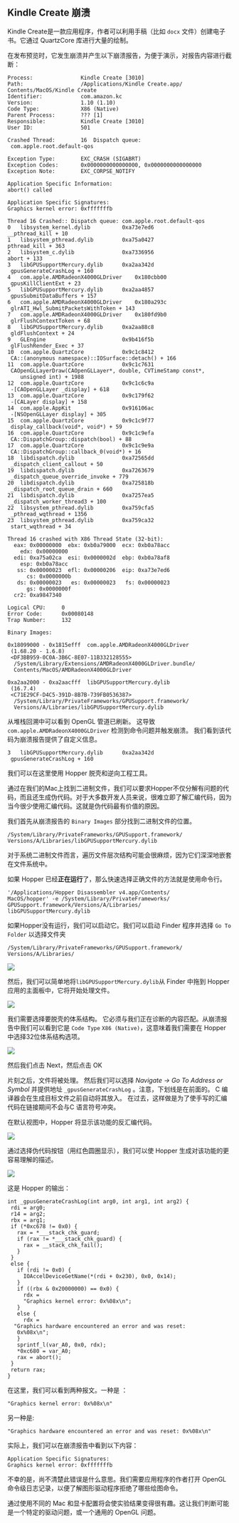 ## Kindle Create 崩溃

Kindle Create是一款应用程序，作者可以利用手稿（比如 `docx` 文件）创建电子书。它通过 QuartzCore 库进行大量的绘制。 

在发布预览时，它发生崩溃并产生以下崩溃报告，为便于演示，对报告内容进行截断：

```
Process:               Kindle Create [3010]
Path:                  /Applications/Kindle Create.app/
Contents/MacOS/Kindle Create
Identifier:            com.amazon.kc
Version:               1.10 (1.10)
Code Type:             X86 (Native)
Parent Process:        ??? [1]
Responsible:           Kindle Create [3010]
User ID:               501

Crashed Thread:        16  Dispatch queue:
 com.apple.root.default-qos

Exception Type:        EXC_CRASH (SIGABRT)
Exception Codes:       0x0000000000000000, 0x0000000000000000
Exception Note:        EXC_CORPSE_NOTIFY

Application Specific Information:
abort() called

Application Specific Signatures:
Graphics kernel error: 0xfffffffb

Thread 16 Crashed:: Dispatch queue: com.apple.root.default-qos
0   libsystem_kernel.dylib        	0xa73e7ed6
__pthread_kill + 10
1   libsystem_pthread.dylib       	0xa75a0427
pthread_kill + 363
2   libsystem_c.dylib             	0xa7336956
abort + 133
3   libGPUSupportMercury.dylib    	0xa2aa342d
 gpusGenerateCrashLog + 160
4   com.apple.AMDRadeonX4000GLDriver	0x180cbb00
 gpusKillClientExt + 23
5   libGPUSupportMercury.dylib    	0xa2aa4857
 gpusSubmitDataBuffers + 157
6   com.apple.AMDRadeonX4000GLDriver	0x180a293c
 glrATI_Hwl_SubmitPacketsWithToken + 143
7   com.apple.AMDRadeonX4000GLDriver	0x180fd9b0
 glrFlushContextToken + 68
8   libGPUSupportMercury.dylib    	0xa2aa88c8
 gldFlushContext + 24
9   GLEngine                      	0x9b416f5b
 glFlushRender_Exec + 37
10  com.apple.QuartzCore          	0x9c1c8412
 CA::(anonymous namespace)::IOSurface::detach() + 166
11  com.apple.QuartzCore          	0x9c1c7631
 CAOpenGLLayerDraw(CAOpenGLLayer*, double, CVTimeStamp const*,
    unsigned int) + 1988
12  com.apple.QuartzCore          	0x9c1c6c9a
 -[CAOpenGLLayer _display] + 618
13  com.apple.QuartzCore          	0x9c179f62
 -[CALayer display] + 158
14  com.apple.AppKit              	0x916106ac
 -[NSOpenGLLayer display] + 305
15  com.apple.QuartzCore          	0x9c1c9f77
 display_callback(void*, void*) + 59
16  com.apple.QuartzCore          	0x9c1c9efa
 CA::DispatchGroup::dispatch(bool) + 88
17  com.apple.QuartzCore          	0x9c1c9e9a
 CA::DispatchGroup::callback_0(void*) + 16
18  libdispatch.dylib             	0xa72565dd
 _dispatch_client_callout + 50
19  libdispatch.dylib             	0xa7263679
 _dispatch_queue_override_invoke + 779
20  libdispatch.dylib             	0xa725818b
 _dispatch_root_queue_drain + 660
21  libdispatch.dylib             	0xa7257ea5
 _dispatch_worker_thread3 + 100
22  libsystem_pthread.dylib       	0xa759cfa5
 _pthread_wqthread + 1356
23  libsystem_pthread.dylib       	0xa759ca32
 start_wqthread + 34

Thread 16 crashed with X86 Thread State (32-bit):
  eax: 0x00000000  ebx: 0xb0a79000  ecx: 0xb0a78acc
    edx: 0x00000000
  edi: 0xa75a02ca  esi: 0x0000002d  ebp: 0xb0a78af8
    esp: 0xb0a78acc
   ss: 0x00000023  efl: 0x00000206  eip: 0xa73e7ed6
      cs: 0x0000000b
   ds: 0x00000023   es: 0x00000023   fs: 0x00000023
      gs: 0x0000000f
  cr2: 0xa9847340

Logical CPU:     0
Error Code:      0x00080148
Trap Number:     132

Binary Images:

0x18099000 - 0x1815efff  com.apple.AMDRadeonX4000GLDriver
 (1.68.20 - 1.6.8)
 <DF3BB959-0C0A-3B6C-8E07-11B332128555>
  /System/Library/Extensions/AMDRadeonX4000GLDriver.bundle/
  Contents/MacOS/AMDRadeonX4000GLDriver

0xa2aa2000 - 0xa2aacfff  libGPUSupportMercury.dylib
 (16.7.4)
 <C71E29CF-D4C5-391D-8B7B-739FB0536387>
  /System/Library/PrivateFrameworks/GPUSupport.framework/
  Versions/A/Libraries/libGPUSupportMercury.dylib

```

从堆栈回溯中可以看到 OpenGL 管道已刷新。
这导致 `com.apple.AMDRadeonX4000GLDriver` 检测到命令问题并触发崩溃。 我们看到该代码为崩溃报告提供了自定义信息。

```
3   libGPUSupportMercury.dylib    	0xa2aa342d
 gpusGenerateCrashLog + 160
```

我们可以在这里使用 Hopper 脱壳和逆向工程工具。

通过在我们的Mac上找到二进制文件，我们可以要求Hopper不仅分解有问题的代码，而且还生成伪代码。对于大多数开发人员来说，很难立即了解汇编代码，因为当今很少使用汇编代码。这就是伪代码最有价值的原因。

我们首先从崩溃报告的 `Binary Images`  部分找到二进制文件的位置。
```
/System/Library/PrivateFrameworks/GPUSupport.framework/
Versions/A/Libraries/libGPUSupportMercury.dylib
```

对于系统二进制文件而言，遍历文件层次结构可能会很麻烦，因为它们深深地嵌套在文件系统中。

如果 Hopper 已经**正在运行**了，那么快速选择正确文件的方法就是使用命令行。

```
'/Applications/Hopper Disassembler v4.app/Contents/
MacOS/hopper' -e /System/Library/PrivateFrameworks/
GPUSupport.framework/Versions/A/Libraries/
libGPUSupportMercury.dylib
```

如果Hopper没有运行，我们可以启动它。我们可以启动 Finder 程序并选择 `Go To Folder` 以选择文件夹
```
/System/Library/PrivateFrameworks/GPUSupport.framework/
Versions/A/Libraries/
```

![](screenshots/finder_support_mercury.png)

然后，我们可以简单地将`libGPUSupportMercury.dylib`从 Finder 中拖到 Hopper 应用的主面板中，它将开始处理文件。

![](screenshots/drag_file_to_hopper.png)

我们需要选择要脱壳的体系结构。 它必须与我们正在诊断的内容匹配。从崩溃报告中我们可以看到它是 `Code Type` `X86 (Native)`，这意味着我们需要在 Hopper 中选择32位体系结构选项。

![](screenshots/hopper_32bit.png)

然后我们点击 Next，然后点击 OK

片刻之后，文件将被处理。 然后我们可以选择 _Navigate -> Go To Address or Symbol_ 并提供地址 `_gpusGenerateCrashLog` 。注意，下划线是在前面的。 C 编译器会在生成目标文件之前自动将其放入。 在过去，这样做是为了使手写的汇编代码在链接期间不会与C 语言符号冲突。

在默认视图中，Hopper 将显示该功能的反汇编代码。

![](screenshots/hopper_diss.png)

通过选择伪代码按钮（用红色圆圈显示），我们可以使 Hopper 生成对该功能的更容易理解的描述。

![](screenshots/hopper_pseudocode.png)

这是 Hopper 的输出：

```
int _gpusGenerateCrashLog(int arg0, int arg1, int arg2) {
 rdi = arg0;
 r14 = arg2;
 rbx = arg1;
 if (*0xc678 != 0x0) {
   rax = *___stack_chk_guard;
   if (rax != *___stack_chk_guard) {
     rax = __stack_chk_fail();
   }  
 }
 else {
   if (rdi != 0x0) {
     IOAccelDeviceGetName(*(rdi + 0x230), 0x0, 0x14);
   }  
   if ((rbx & 0x20000000) == 0x0) {
     rdx =
     "Graphics kernel error: 0x%08x\n";
   }  
   else {
     rdx =
  "Graphics hardware encountered an error and was reset:
   0x%08x\n";
   }  
   sprintf_l(var_A0, 0x0, rdx);
   *0xc680 = var_A0;
   rax = abort();
 }
 return rax;
}

```

在这里，我们可以看到两种报文。一种是 ：
```
"Graphics kernel error: 0x%08x\n"
```

另一种是:
```
"Graphics hardware encountered an error and was reset: 0x%08x\n"
```

实际上，我们可以在崩溃报告中看到以下内容：
```
Application Specific Signatures:
Graphics kernel error: 0xfffffffb
```

不幸的是，尚不清楚此错误是什么意思。我们需要应用程序的作者打开 OpenGL 命令级日志记录，以便了解图形驱动程序拒绝了哪些绘图命令。

通过使用不同的 Mac 和显卡配置将会使实验结果变得很有趣。这让我们判断可能是一个特定的驱动问题，或一个通用的 OpenGL 问题。
